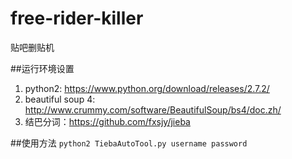 # free-rider-killer
贴吧删贴机

##运行环境设置
1. python2: https://www.python.org/download/releases/2.7.2/
2. beautiful soup 4: http://www.crummy.com/software/BeautifulSoup/bs4/doc.zh/
3. 结巴分词：https://github.com/fxsjy/jieba

##使用方法
`python2 TiebaAutoTool.py username password`
